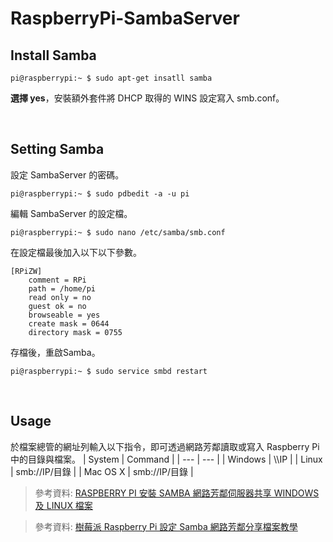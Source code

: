 # RaspberryPi-SambaServer
## Install Samba
```
pi@raspberrypi:~ $ sudo apt-get insatll samba
```
<b>選擇 yes</b>，安裝額外套件將 DHCP 取得的 WINS 設定寫入 smb.conf。

<br>

## Setting Samba
設定 SambaServer 的密碼。
```
pi@raspberrypi:~ $ sudo pdbedit -a -u pi
```
編輯 SambaServer 的設定檔。
```
pi@raspberrypi:~ $ sudo nano /etc/samba/smb.conf
```
在設定檔最後加入以下以下參數。
```
[RPiZW]
	comment = RPi
	path = /home/pi
	read only = no
	guest ok = no
	browseable = yes
	create mask = 0644
	directory mask = 0755
```
存檔後，重啟Samba。
```
pi@raspberrypi:~ $ sudo service smbd restart
```

<br>

## Usage
於檔案總管的網址列輸入以下指令，即可透過網路芳鄰讀取或寫入 Raspberry Pi 中的目錄與檔案。
| System | Command |
| --- | --- |
| Windows | \\\IP |
| Linux | smb://IP/目錄 |
| Mac OS X | smb://IP/目錄 |

> 參考資料: [RASPBERRY PI 安裝 SAMBA 網路芳鄰伺服器共享 WINDOWS 及 LINUX 檔案](http://blog.s2u4o.com/education/self-study/software-settings/raspbiansamba/)

> 參考資料: [樹莓派 Raspberry Pi 設定 Samba 網路芳鄰分享檔案教學](https://blog.gtwang.org/iot/raspberry-pi/raspberry-pi-samba-setup-tutorial/)
